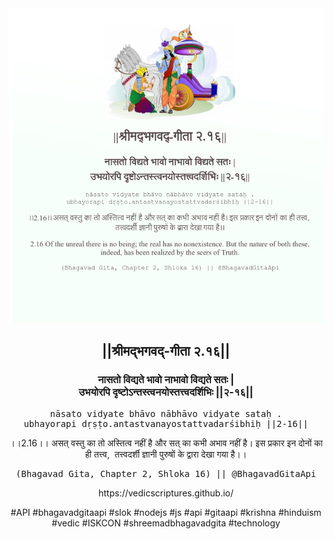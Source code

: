 <img src="../../asset/BG_2_16.png"/>
<center><h2>||श्रीमद्‍भगवद्‍-गीता २.१६||</h2>
<h3>नासतो विद्यते भावो नाभावो विद्यते सतः |<br/>उभयोरपि दृष्टोऽन्तस्त्वनयोस्तत्त्वदर्शिभिः ||२-१६||</h3>
<pre>nāsato vidyate bhāvo nābhāvo vidyate sataḥ .<br/>ubhayorapi dṛṣṭo.antastvanayostattvadarśibhiḥ ||2-16||</pre>
<p>।।2.16।। असत् वस्तु का तो अस्तित्व नहीं है और सत् का कभी अभाव नहीं है। इस प्रकार इन दोनों का ही तत्त्व,  तत्त्वदर्शी ज्ञानी पुरुषों के द्वारा देखा गया है।।</p>
<pre>(Bhagavad Gita, Chapter 2, Shloka 16) || @BhagavadGitaApi</pre><p>https://vedicscriptures.github.io/</p><p>#API #bhagavadgitaapi #slok #nodejs #js #api #gitaapi #krishna #hinduism #vedic #ISKCON #shreemadbhagavadgita #technology</p></center>